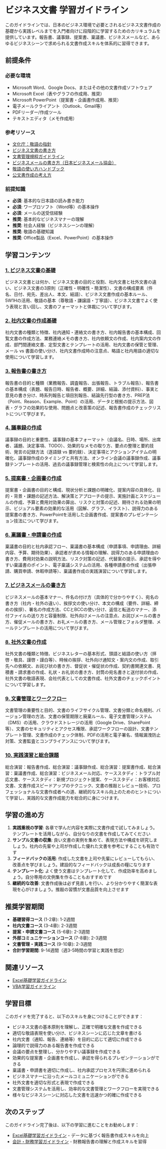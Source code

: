 # ビジネス文書 学習ガイドライン

このガイドラインでは、日本のビジネス環境で必要とされるビジネス文書作成の基礎から実践レベルまでを入門者向けに段階的に学習するためのカリキュラムを提供しています。報告書、議事録、提案書、稟議書、ビジネスメールなど、あらゆるビジネスシーンで求められる文書作成スキルを体系的に習得できます。

## 前提条件
### 必要な環境
- Microsoft Word、Google Docs、またはその他の文書作成ソフトウェア
- Microsoft Excel（表やグラフの作成用、推奨）
- Microsoft PowerPoint（提案書・企画書作成用、推奨）
- 電子メールクライアント（Outlook、Gmail等）
- PDFリーダー/作成ツール
- テキストエディタ（メモ作成用）

### 参考リソース
- [文化庁：敬語の指針](https://www.bunka.go.jp/seisaku/bunkashingikai/kokugo/hokoku/pdf/keigo_tousin.pdf)
- [ビジネス文書の書き方](https://www.ipa.go.jp/files/000005377.pdf)
- [文書管理規程ガイドライン](https://www.jipdec.or.jp/)
- [ビジネスメールの書き方（日本ビジネスメール協会）](https://businessmail.or.jp/)
- [敬語の使い方ハンドブック](https://www.bunka.go.jp/seisaku/bunkashingikai/kokugo/kokugo.html)
- [公文書作成の考え方](https://www8.cao.go.jp/chosei/koubun/index.html)

### 前提知識
- **必須**: 基本的な日本語の読み書き能力
- **必須**: ワープロソフト（Word等）の基本操作
- **必須**: メールの送受信経験
- **推奨**: 基本的なビジネスマナーの理解
- **推奨**: 社会人経験（ビジネスシーンの理解）
- **推奨**: 敬語の基礎知識
- **推奨**: Office製品（Excel、PowerPoint）の基本操作

## 学習コンテンツ
### [1. ビジネス文書の基礎](https://fcircle-biz.github.io/tech_docs/guide/business-domain-knowledge/business-docs/business-docs-learning-material-01.html)
ビジネス文書とは何か、ビジネス文書の目的と役割、社内文書と社外文書の違い、ビジネス文書の3原則（正確性・明確性・簡潔性）、文書の構成要素（件名、日付、宛先、差出人、本文、結語）、ビジネス文書作成の基本ルール、5W1Hの活用、敬語の基本（尊敬語・謙譲語・丁寧語）、ビジネス文書でよく使う表現と言い回し、文書のフォーマットと体裁について学びます。

### [2. 社内文書の作成基礎](https://fcircle-biz.github.io/tech_docs/guide/business-domain-knowledge/business-docs/business-docs-learning-material-02.html)
社内文書の種類と特徴、社内通知・連絡文の書き方、社内報告書の基本構成、回覧文書の作成方法、業務連絡メモの書き方、社内依頼文の作成、社内案内文の作成、部門間連絡文書、定型文書とテンプレートの活用、社内文書の保管と管理、メール vs 書面の使い分け、社内文書作成時の注意点、略語と社内用語の適切な使用について学習します。

### [3. 報告書の書き方](https://fcircle-biz.github.io/tech_docs/guide/business-domain-knowledge/business-docs/business-docs-learning-material-03.html)
報告書の目的と種類（業務報告、調査報告、出張報告、トラブル報告）、報告書の基本構成（表題、報告日時、報告者、概要、詳細、結論、添付資料）、事実と意見の書き分け、時系列報告と項目別報告、結論先行型の書き方、PREP法（Point、Reason、Example、Point）の活用、データと根拠の提示方法、図表・グラフの効果的な使用、問題点と改善策の記述、報告書作成のチェックリストについて学びます。

### [4. 議事録の作成](https://fcircle-biz.github.io/tech_docs/guide/business-domain-knowledge/business-docs/business-docs-learning-material-04.html)
議事録の目的と重要性、議事録の基本フォーマット（会議名、日時、場所、出席者、議題、決定事項、TODO）、効果的なメモの取り方、要点の整理と要約技術、発言の記録方法（逐語録 vs 要約録）、決定事項とアクションアイテムの明確化、議事録作成のタイミングと共有方法、オンライン会議の議事録作成、議事録テンプレートの活用、過去の議事録管理と検索性の向上について学習します。

### [5. 提案書・企画書の作成](https://fcircle-biz.github.io/tech_docs/guide/business-domain-knowledge/business-docs/business-docs-learning-material-05.html)
提案書・企画書の目的と構成、現状分析と課題の明確化、提案内容の具体化、目的・背景・課題の記述方法、解決策とアプローチの提示、実施計画とスケジュールの作成、予算と費用対効果の算出、リスクと対策の記述、期待される効果の明示、ビジュアル要素の効果的な活用（図解、グラフ、イラスト）、説得力のある提案書の書き方、PowerPointを活用した企画書作成、提案書のプレゼンテーション技法について学びます。

### [6. 稟議書・申請書の作成](https://fcircle-biz.github.io/tech_docs/guide/business-domain-knowledge/business-docs/business-docs-learning-material-06.html)
稟議書の目的と社内承認フロー、稟議書の基本構成（申請事項、申請理由、詳細内容、予算、期待効果）、承認者が求める情報の理解、説得力のある申請理由の書き方、費用対効果の説明方法、リスク対策の記述、代替案の提示、承認を得やすい稟議書のポイント、電子稟議システムの活用、各種申請書の作成（出張申請、購買申請、休暇申請等）、稟議書作成の実践演習について学習します。

### [7. ビジネスメールの書き方](https://fcircle-biz.github.io/tech_docs/guide/business-domain-knowledge/business-docs/business-docs-learning-material-07.html)
ビジネスメールの基本マナー、件名の付け方（具体的で分かりやすく）、宛名の書き方（社内・社外の違い）、挨拶文の使い分け、本文の構成（要件、詳細、締めの挨拶）、署名の作成方法、CCとBCCの使い分け、返信と転送のマナー、添付ファイルの送り方と容量制限、社外向けメールの注意点、お詫びメールの書き方、催促メールの書き方、お礼メールの書き方、メール管理とフォルダ整理、メールテンプレートの活用について学びます。

### [8. 社外文書の作成](https://fcircle-biz.github.io/tech_docs/guide/business-domain-knowledge/business-docs/business-docs-learning-material-08.html)
社外文書の種類と特徴、ビジネスレターの基本形式、頭語と結語の使い方（拝啓・敬具、謹啓・謹白等）、時候の挨拶、社外向け通知文・案内文の作成、取引先への依頼文、お詫び状の書き方、督促状・催促状の作成、契約書関連文書、見積書・請求書の作成、礼状・お礼状の書き方、封筒の宛名書きと送付状の作成、社外文書の敬語表現、会社代表としての文書作成、社外文書のチェックポイントについて学習します。

### [9. 文書管理とワークフロー](https://fcircle-biz.github.io/tech_docs/guide/business-domain-knowledge/business-docs/business-docs-learning-material-09.html)
文書管理の重要性と目的、文書のライフサイクル管理、文書分類と命名規則、バージョン管理の方法、文書の保管期限と廃棄ルール、電子文書管理システム（DMS）の活用、クラウドストレージの活用（Google Drive、SharePoint等）、文書のセキュリティとアクセス権限、承認ワークフローの設計、文書テンプレート管理、文書作成のチェック体制、PDFの活用と電子署名、情報漏洩防止対策、文書監査とコンプライアンスについて学びます。

### [10. 実践演習と総合課題](https://fcircle-biz.github.io/tech_docs/guide/business-domain-knowledge/business-docs/business-docs-learning-material-10.html)
総合演習：報告書作成、総合演習：議事録作成、総合演習：提案書作成、総合演習：稟議書作成、総合演習：ビジネスメール対応、ケーススタディ：トラブル対応文書、ケーススタディ：新規プロジェクト提案、ケーススタディ：お客様対応文書、文書作成スピードアップのテクニック、文書の推敲とレビュー技術、プロフェッショナルな文書作成者への道、継続的なスキル向上のためのヒントについて学習し、実践的な文書作成能力を総合的に身につけます。

## 学習の進め方
1. **実践重視の学習**: 各章で学んだ内容を実際に文書作成で試してみましょう。テンプレートを活用しながら、自分なりの文書を作成してみてください
2. **サンプル文書の収集**: 良い文書の実例を集めて、表現方法や構成を研究しましょう。社内の先輩や上司が作成した優れた文書を参考にすることも有効です
3. **フィードバックの活用**: 作成した文書を上司や先輩にレビューしてもらい、改善点を学びましょう。建設的なフィードバックは成長の糧になります
4. **テンプレート化**: よく使う文書はテンプレート化して、作成効率を高めましょう。自分専用の文例集を作ることもおすすめです
5. **継続的な改善**: 文書作成後は必ず見直しを行い、より分かりやすく簡潔な表現を心がけましょう。推敲の習慣が文書品質を向上させます

## 推奨学習期間
- **基礎習得コース** (1-2章): 1-2週間
- **社内文書コース** (3-4章): 2-3週間
- **提案・申請文書コース** (5-6章): 2-3週間
- **外部コミュニケーションコース** (7-8章): 2-3週間
- **文書管理・実践コース** (9-10章): 2-3週間
- **合計学習期間**: 9-14週間（週3-5時間の学習と実践を想定）

## 関連リソース
- [Excel基礎学習ガイドライン](https://fcircle-biz.github.io/tech_docs/guide/business-saas/excel-basic/README.html)
- [VBA学習ガイドライン](https://fcircle-biz.github.io/tech_docs/guide/business-saas/vba/README.html)

## 学習目標
このガイドを完了すると、以下のスキルを身につけることができます：
- ビジネス文書の基本原則を理解し、正確で明確な文書を作成できる
- 適切な敬語表現を使い分け、ビジネスシーンに応じた文章を書ける
- 社内文書（通知、報告、連絡等）を目的に応じて適切に作成できる
- 論理的で説得力のある報告書を作成できる
- 会議の要点を整理し、分かりやすい議事録を作成できる
- 効果的な提案書・企画書を作成し、承認を得られるプレゼンテーションができる
- 稟議書・申請書を適切に作成し、社内承認プロセスを円滑に進められる
- ビジネスマナーに沿ったメールコミュニケーションができる
- 社外文書を適切な形式と表現で作成できる
- 文書管理システムを活用し、効率的な文書管理とワークフローを実現できる
- 様々なビジネスシーンに対応した文書を迅速かつ的確に作成できる

## 次のステップ
このガイドライン完了後は、以下の学習に進むことをお勧めします：
- [Excel基礎学習ガイドライン](https://fcircle-biz.github.io/tech_docs/guide/business-saas/excel-basic/README.html) - データに基づく報告書作成スキルを向上
- [会計・財務学習ガイドライン](https://fcircle-biz.github.io/tech_docs/guide/business-domain-knowledge/finance-accounting/README.html) - 財務報告書の理解と作成スキルを習得
